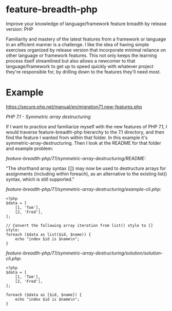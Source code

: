 # feature-breadth-php
Improve your knowledge of language/framework feature breadth by release version: PHP

Familiarity and mastery of the latest features from a framework or language in an efficient manner is a challenge. I like the idea of having simple exercises organized by release version that incorporate minimal reliance on other language or framework features. This not only keeps the learning process itself streamlined but also allows a newcomer to that language/framework to get up to speed quickly with whatever project they're responsible for, by drilling down to the features they'll need most.

# Example
https://secure.php.net/manual/en/migration71.new-features.php

_PHP 7.1 - Symmetric array destructuring_

If I want to practice and familiarize myself with the new features of PHP 7.1, I would traverse feature-breadth-php hierarchy to the 7.1 directory, and then find the feature I wanted from within that folder. In this example it's symmetric-array-destructuring. Then I look at the README for that folder and example problem:

_feature-breadth-php/7.1/symmetric-array-destructuring/README:_

"The shorthand array syntax ([]) may now be used to destructure arrays for assignments (including within foreach), as an alternative to the existing list() syntax, which is still supported."

_feature-breadth-php/7.1/symmetric-array-destructuring/example-cli.php:_

```
<?php
$data = [
    [1, 'Tom'],
    [2, 'Fred'],
];

// Convert the following array iteration from list() style to [] style:
foreach ($data as list($id, $name)) {
    echo "index $id is $name\n";    
}
```

_feature-breadth-php/7.1/symmetric-array-destructuring/solution/solution-cli.php:_

```
<?php
$data = [
    [1, 'Tom'],
    [2, 'Fred'],
];

foreach ($data as [$id, $name]) {
    echo "index $id is $name\n";    
}
